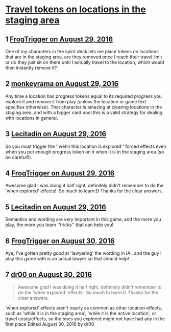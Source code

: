 # [Travel tokens on locations in the staging area](https://community.fantasyflightgames.com/topic/228842-travel-tokens-on-locations-in-the-staging-area/)

## 1 [FrogTrigger on August 29, 2016](https://community.fantasyflightgames.com/topic/228842-travel-tokens-on-locations-in-the-staging-area/?do=findComment&comment=2389994)

One of my characters in the spirit deck lets me place tokens on locations that are in the staging area, are they removed once I reach their travel limit or do they just sit on there until I actually travel to the location, which would then instantly remove it?

## 2 [monkeyrama on August 29, 2016](https://community.fantasyflightgames.com/topic/228842-travel-tokens-on-locations-in-the-staging-area/?do=findComment&comment=2390055)

Any time a location has progress tokens equal to its required progress you explore it and remove it from play (unless the location or game text specifies otherwise). That character is amazing at clearing locations in the staging area, and with a bigger card pool this is a valid strategy for dealing with locations in general.

## 3 [Lecitadin on August 29, 2016](https://community.fantasyflightgames.com/topic/228842-travel-tokens-on-locations-in-the-staging-area/?do=findComment&comment=2390273)

So you must trigger the ''wehn this location is explored'' forced effects even when you put enough progress token on it when it is in the staging area (so be careful!!).

## 4 [FrogTrigger on August 29, 2016](https://community.fantasyflightgames.com/topic/228842-travel-tokens-on-locations-in-the-staging-area/?do=findComment&comment=2390328)

Awesome glad I was doing it half right, definitely didn't remember to do the 'when explored' effects!  So much to learn:D Thanks for the clear answers.

## 5 [Lecitadin on August 29, 2016](https://community.fantasyflightgames.com/topic/228842-travel-tokens-on-locations-in-the-staging-area/?do=findComment&comment=2390337)

Semantics and wording are very important in this game, and the more you play, the more you learn ''tricks'' that can help you!

## 6 [FrogTrigger on August 30, 2016](https://community.fantasyflightgames.com/topic/228842-travel-tokens-on-locations-in-the-staging-area/?do=findComment&comment=2390790)

Aye, I've gotten pretty good at 'lawyering' the wording in IA.. and the guy I play this game with is an actual lawyer so that should help!

## 7 [dr00 on August 30, 2016](https://community.fantasyflightgames.com/topic/228842-travel-tokens-on-locations-in-the-staging-area/?do=findComment&comment=2391176)

> Awesome glad I was doing it half right, definitely didn't remember to do the 'when explored' effects!  So much to learn:D Thanks for the clear answers.

'when explored' effects aren't nearly as common as other location effects, such as 'while it is in the staging area', 'while it is the active location', or travel costs/effects, so the ones you explored might not have had any in the first place Edited August 30, 2016 by dr00


